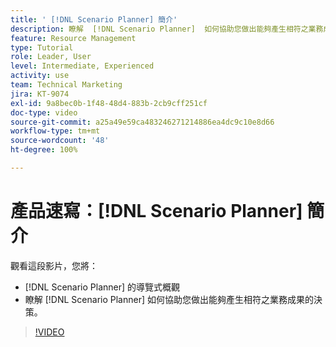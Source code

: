 ```yaml
---
title: ' [!DNL Scenario Planner] 簡介'
description: 瞭解  [!DNL Scenario Planner]  如何協助您做出能夠產生相符之業務成果的決策。瞭解如何導覽  [!DNL Scenario Planner]。
feature: Resource Management
type: Tutorial
role: Leader, User
level: Intermediate, Experienced
activity: use
team: Technical Marketing
jira: KT-9074
exl-id: 9a8bec0b-1f48-48d4-883b-2cb9cff251cf
doc-type: video
source-git-commit: a25a49e59ca483246271214886ea4dc9c10e8d66
workflow-type: tm+mt
source-wordcount: '48'
ht-degree: 100%

---
```


# 產品速寫：[!DNL Scenario Planner] 簡介

觀看這段影片，您將：

* [!DNL Scenario Planner] 的導覽式概觀
* 瞭解 [!DNL Scenario Planner] 如何協助您做出能夠產生相符之業務成果的決策。

>[!VIDEO](https://video.tv.adobe.com/v/335316/?quality=12&learn=on)
